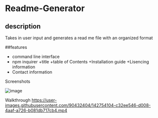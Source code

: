 # Readme-Generator


## description
Takes in user input and generates a read me file with an organized format

##features
+ command line interface
+ npm inquirer
+title
+table of Contents
+Installation guide
+Lisencing information
+ Contact information


Screenshots

![image](https://user-images.githubusercontent.com/90432404/142754103-b915e3ce-eeb2-42b1-852c-42012e78e955.png)


Walkthrough
https://user-images.githubusercontent.com/90432404/142754104-c32ee546-d008-4aaf-a726-b081db717cb4.mp4

